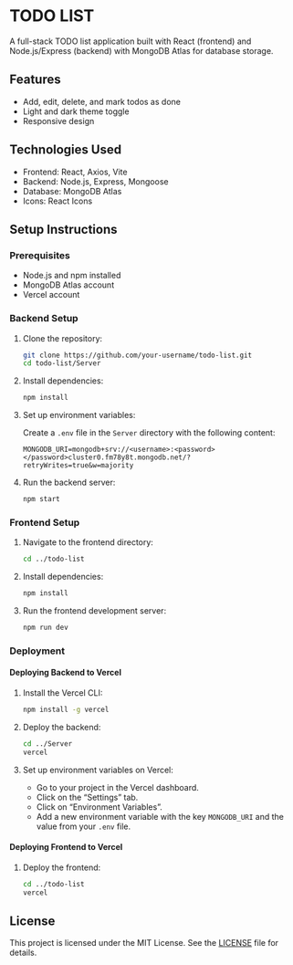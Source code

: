 # TODO LIST

A full-stack TODO list application built with React (frontend) and Node.js/Express (backend) with MongoDB Atlas for database storage.

## Features

- Add, edit, delete, and mark todos as done
- Light and dark theme toggle
- Responsive design

## Technologies Used

- Frontend: React, Axios, Vite
- Backend: Node.js, Express, Mongoose
- Database: MongoDB Atlas
- Icons: React Icons

## Setup Instructions

### Prerequisites

- Node.js and npm installed
- MongoDB Atlas account
- Vercel account

### Backend Setup

1. Clone the repository:

    ```bash
    git clone https://github.com/your-username/todo-list.git
    cd todo-list/Server
    ```

2. Install dependencies:

    ```bash
    npm install
    ```

3. Set up environment variables:

    Create a `.env` file in the `Server` directory with the following content:

    ```env
    MONGODB_URI=mongodb+srv://<username>:<password></password>cluster0.fm78y8t.mongodb.net/?retryWrites=true&w=majority
    ```

4. Run the backend server:

    ```bash
    npm start
    ```

### Frontend Setup

1. Navigate to the frontend directory:

    ```bash
    cd ../todo-list
    ```

2. Install dependencies:

    ```bash
    npm install
    ```

3. Run the frontend development server:

    ```bash
    npm run dev
    ```

### Deployment

#### Deploying Backend to Vercel

1. Install the Vercel CLI:

    ```bash
    npm install -g vercel
    ```

2. Deploy the backend:

    ```bash
    cd ../Server
    vercel
    ```

3. Set up environment variables on Vercel:

    - Go to your project in the Vercel dashboard.
    - Click on the “Settings” tab.
    - Click on “Environment Variables”.
    - Add a new environment variable with the key `MONGODB_URI` and the value from your `.env` file.

#### Deploying Frontend to Vercel

1. Deploy the frontend:

    ```bash
    cd ../todo-list
    vercel
    ```

## License

This project is licensed under the MIT License. See the [LICENSE](LICENSE) file for details.
